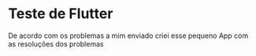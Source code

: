 # Teste de Flutter

De acordo com os problemas a mim enviado criei esse pequeno App com as resoluções dos problemas
